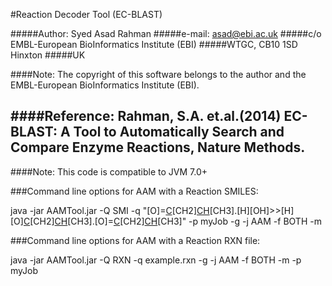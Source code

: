 #Reaction Decoder Tool (EC-BLAST)

#####Author: Syed Asad Rahman
#####e-mail: asad@ebi.ac.uk
#####c/o EMBL-European BioInformatics Institute (EBI)
#####WTGC, CB10 1SD Hinxton
#####UK

####Note: The copyright of this software belongs to the author and the EMBL-European BioInformatics Institute (EBI).

####Reference: Rahman, S.A. et.al.(2014) EC-BLAST: A Tool to Automatically Search and Compare Enzyme Reactions, Nature Methods.
------------------------------------------------------------------

####Note: This code is compatible to JVM 7.0+

###Command line options for AAM with a Reaction SMILES:

java -jar AAMTool.jar -Q SMI -q "[O]=[C]([OH])[CH2][CH]([O][C](=[O])[CH2][CH]([OH])[CH3])[CH3].[H][OH]>>[H][O][C](=[O])[CH2][CH]([OH])[CH3].[O]=[C]([OH])[CH2][CH]([OH])[CH3]" -p myJob -g -j AAM -f BOTH -m

###Command line options for AAM with a Reaction RXN file:

java -jar AAMTool.jar -Q RXN -q example.rxn -g -j AAM -f BOTH -m -p myJob

